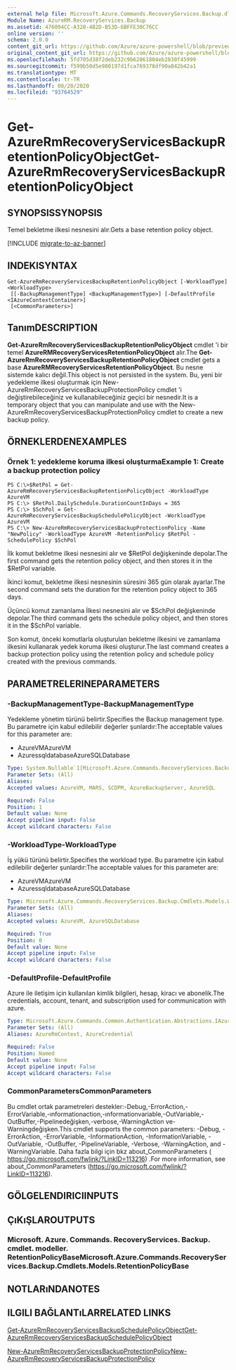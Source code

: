 ```yaml
---
external help file: Microsoft.Azure.Commands.RecoveryServices.Backup.dll-Help.xml
Module Name: AzureRM.RecoveryServices.Backup
ms.assetid: 476094CC-A320-4B2D-B53D-6BFFE30C76CC
online version: ''
schema: 2.0.0
content_git_url: https://github.com/Azure/azure-powershell/blob/preview/src/ResourceManager/RecoveryServices.Backup/Commands.RecoveryServices.Backup/help/Get-AzureRmRecoveryServicesBackupRetentionPolicyObject.md
original_content_git_url: https://github.com/Azure/azure-powershell/blob/preview/src/ResourceManager/RecoveryServices.Backup/Commands.RecoveryServices.Backup/help/Get-AzureRmRecoveryServicesBackupRetentionPolicyObject.md
ms.openlocfilehash: 5fd705d38f2deb232c9b62861804eb2830f45999
ms.sourcegitcommit: f599b50d5e980197d1fca769378df90a842b42a1
ms.translationtype: MT
ms.contentlocale: tr-TR
ms.lasthandoff: 08/20/2020
ms.locfileid: "93764529"
---
```

# <span data-ttu-id="d97be-101">Get-AzureRmRecoveryServicesBackupRetentionPolicyObject</span><span class="sxs-lookup"><span data-stu-id="d97be-101">Get-AzureRmRecoveryServicesBackupRetentionPolicyObject</span></span>

## <span data-ttu-id="d97be-102">SYNOPSIS</span><span class="sxs-lookup"><span data-stu-id="d97be-102">SYNOPSIS</span></span>
<span data-ttu-id="d97be-103">Temel bekletme ilkesi nesnesini alır.</span><span class="sxs-lookup"><span data-stu-id="d97be-103">Gets a base retention policy object.</span></span>

[!INCLUDE [migrate-to-az-banner](../../includes/migrate-to-az-banner.md)]

## <span data-ttu-id="d97be-104">INDEKI</span><span class="sxs-lookup"><span data-stu-id="d97be-104">SYNTAX</span></span>

```
Get-AzureRmRecoveryServicesBackupRetentionPolicyObject [-WorkloadType] <WorkloadType>
 [[-BackupManagementType] <BackupManagementType>] [-DefaultProfile <IAzureContextContainer>]
 [<CommonParameters>]
```

## <span data-ttu-id="d97be-105">Tanım</span><span class="sxs-lookup"><span data-stu-id="d97be-105">DESCRIPTION</span></span>
<span data-ttu-id="d97be-106">**Get-AzureRmRecoveryServicesBackupRetentionPolicyObject** cmdlet 'i bir temel **AzureRMRecoveryServicesRetentionPolicyObject** alır.</span><span class="sxs-lookup"><span data-stu-id="d97be-106">The **Get-AzureRmRecoveryServicesBackupRetentionPolicyObject** cmdlet gets a base **AzureRMRecoveryServicesRetentionPolicyObject**.</span></span>
<span data-ttu-id="d97be-107">Bu nesne sistemde kalıcı değil.</span><span class="sxs-lookup"><span data-stu-id="d97be-107">This object is not persisted in the system.</span></span>
<span data-ttu-id="d97be-108">Bu, yeni bir yedekleme ilkesi oluşturmak için New-AzureRmRecoveryServicesBackupProtectionPolicy cmdlet 'i değiştirebileceğiniz ve kullanabileceğiniz geçici bir nesnedir.</span><span class="sxs-lookup"><span data-stu-id="d97be-108">It is a temporary object that you can manipulate and use with the New-AzureRmRecoveryServicesBackupProtectionPolicy cmdlet to create a new backup policy.</span></span>

## <span data-ttu-id="d97be-109">ÖRNEKLERDEN</span><span class="sxs-lookup"><span data-stu-id="d97be-109">EXAMPLES</span></span>

### <span data-ttu-id="d97be-110">Örnek 1: yedekleme koruma ilkesi oluşturma</span><span class="sxs-lookup"><span data-stu-id="d97be-110">Example 1: Create a backup protection policy</span></span>
```
PS C:\>$RetPol = Get-AzureRmRecoveryServicesBackupRetentionPolicyObject -WorkloadType AzureVM 
PS C:\> $RetPol.DailySchedule.DurationCountInDays = 365
PS C:\> $SchPol = Get-AzureRmRecoveryServicesBackupSchedulePolicyObject -WorkloadType AzureVM 
PS C:\> New-AzureRmRecoveryServicesBackupProtectionPolicy -Name "NewPolicy" -WorkloadType AzureVM -RetentionPolicy $RetPol -SchedulePolicy $SchPol
```

<span data-ttu-id="d97be-111">İlk komut bekletme ilkesi nesnesini alır ve $RetPol değişkeninde depolar.</span><span class="sxs-lookup"><span data-stu-id="d97be-111">The first command gets the retention policy object, and then stores it in the $RetPol variable.</span></span>

<span data-ttu-id="d97be-112">İkinci komut, bekletme ilkesi nesnesinin süresini 365 gün olarak ayarlar.</span><span class="sxs-lookup"><span data-stu-id="d97be-112">The second command sets the duration for the retention policy object to 365 days.</span></span>

<span data-ttu-id="d97be-113">Üçüncü komut zamanlama İlkesi nesnesini alır ve $SchPol değişkeninde depolar.</span><span class="sxs-lookup"><span data-stu-id="d97be-113">The third command gets the schedule policy object, and then stores it in the $SchPol variable.</span></span>

<span data-ttu-id="d97be-114">Son komut, önceki komutlarla oluşturulan bekletme ilkesini ve zamanlama ilkesini kullanarak yedek koruma ilkesi oluşturur.</span><span class="sxs-lookup"><span data-stu-id="d97be-114">The last command creates a backup protection policy using the retention policy and schedule policy created with the previous commands.</span></span>

## <span data-ttu-id="d97be-115">PARAMETRELERINE</span><span class="sxs-lookup"><span data-stu-id="d97be-115">PARAMETERS</span></span>

### <span data-ttu-id="d97be-116">-BackupManagementType</span><span class="sxs-lookup"><span data-stu-id="d97be-116">-BackupManagementType</span></span>
<span data-ttu-id="d97be-117">Yedekleme yönetim türünü belirtir.</span><span class="sxs-lookup"><span data-stu-id="d97be-117">Specifies the Backup management type.</span></span>
<span data-ttu-id="d97be-118">Bu parametre için kabul edilebilir değerler şunlardır:</span><span class="sxs-lookup"><span data-stu-id="d97be-118">The acceptable values for this parameter are:</span></span>

- <span data-ttu-id="d97be-119">AzureVM</span><span class="sxs-lookup"><span data-stu-id="d97be-119">AzureVM</span></span> 
- <span data-ttu-id="d97be-120">Azuressqldatabase</span><span class="sxs-lookup"><span data-stu-id="d97be-120">AzureSQLDatabase</span></span>

```yaml
Type: System.Nullable`1[Microsoft.Azure.Commands.RecoveryServices.Backup.Cmdlets.Models.BackupManagementType]
Parameter Sets: (All)
Aliases: 
Accepted values: AzureVM, MARS, SCDPM, AzureBackupServer, AzureSQL

Required: False
Position: 1
Default value: None
Accept pipeline input: False
Accept wildcard characters: False
```

### <span data-ttu-id="d97be-121">-WorkloadType</span><span class="sxs-lookup"><span data-stu-id="d97be-121">-WorkloadType</span></span>
<span data-ttu-id="d97be-122">İş yükü türünü belirtir.</span><span class="sxs-lookup"><span data-stu-id="d97be-122">Specifies the workload type.</span></span>
<span data-ttu-id="d97be-123">Bu parametre için kabul edilebilir değerler şunlardır:</span><span class="sxs-lookup"><span data-stu-id="d97be-123">The acceptable values for this parameter are:</span></span>

- <span data-ttu-id="d97be-124">AzureVM</span><span class="sxs-lookup"><span data-stu-id="d97be-124">AzureVM</span></span> 
- <span data-ttu-id="d97be-125">Azuressqldatabase</span><span class="sxs-lookup"><span data-stu-id="d97be-125">AzureSQLDatabase</span></span>

```yaml
Type: Microsoft.Azure.Commands.RecoveryServices.Backup.Cmdlets.Models.WorkloadType
Parameter Sets: (All)
Aliases: 
Accepted values: AzureVM, AzureSQLDatabase

Required: True
Position: 0
Default value: None
Accept pipeline input: False
Accept wildcard characters: False
```

### <span data-ttu-id="d97be-126">-DefaultProfile</span><span class="sxs-lookup"><span data-stu-id="d97be-126">-DefaultProfile</span></span>
<span data-ttu-id="d97be-127">Azure ile iletişim için kullanılan kimlik bilgileri, hesap, kiracı ve abonelik.</span><span class="sxs-lookup"><span data-stu-id="d97be-127">The credentials, account, tenant, and subscription used for communication with azure.</span></span>

```yaml
Type: Microsoft.Azure.Commands.Common.Authentication.Abstractions.IAzureContextContainer
Parameter Sets: (All)
Aliases: AzureRmContext, AzureCredential

Required: False
Position: Named
Default value: None
Accept pipeline input: False
Accept wildcard characters: False
```

### <span data-ttu-id="d97be-128">CommonParameters</span><span class="sxs-lookup"><span data-stu-id="d97be-128">CommonParameters</span></span>
<span data-ttu-id="d97be-129">Bu cmdlet ortak parametreleri destekler:-Debug,-ErrorAction,-ErrorVariable,-ınformationaction,-ınformationvariable,-OutVariable,-OutBuffer,-Pipelinedeğişken,-verbose,-WarningAction ve-Warningdeğişken.</span><span class="sxs-lookup"><span data-stu-id="d97be-129">This cmdlet supports the common parameters: -Debug, -ErrorAction, -ErrorVariable, -InformationAction, -InformationVariable, -OutVariable, -OutBuffer, -PipelineVariable, -Verbose, -WarningAction, and -WarningVariable.</span></span> <span data-ttu-id="d97be-130">Daha fazla bilgi için bkz about_CommonParameters ( https://go.microsoft.com/fwlink/?LinkID=113216) .</span><span class="sxs-lookup"><span data-stu-id="d97be-130">For more information, see about_CommonParameters (https://go.microsoft.com/fwlink/?LinkID=113216).</span></span>

## <span data-ttu-id="d97be-131">GÖLGELENDIRICI</span><span class="sxs-lookup"><span data-stu-id="d97be-131">INPUTS</span></span>

## <span data-ttu-id="d97be-132">ÇıKıŞLAR</span><span class="sxs-lookup"><span data-stu-id="d97be-132">OUTPUTS</span></span>

### <span data-ttu-id="d97be-133">Microsoft. Azure. Commands. RecoveryServices. Backup. cmdlet. modeller. RetentionPolicyBase</span><span class="sxs-lookup"><span data-stu-id="d97be-133">Microsoft.Azure.Commands.RecoveryServices.Backup.Cmdlets.Models.RetentionPolicyBase</span></span>

## <span data-ttu-id="d97be-134">NOTLARıNDA</span><span class="sxs-lookup"><span data-stu-id="d97be-134">NOTES</span></span>

## <span data-ttu-id="d97be-135">ILGILI BAĞLANTıLAR</span><span class="sxs-lookup"><span data-stu-id="d97be-135">RELATED LINKS</span></span>

[<span data-ttu-id="d97be-136">Get-AzureRmRecoveryServicesBackupSchedulePolicyObject</span><span class="sxs-lookup"><span data-stu-id="d97be-136">Get-AzureRmRecoveryServicesBackupSchedulePolicyObject</span></span>](./Get-AzureRmRecoveryServicesBackupSchedulePolicyObject.md)

[<span data-ttu-id="d97be-137">New-AzureRmRecoveryServicesBackupProtectionPolicy</span><span class="sxs-lookup"><span data-stu-id="d97be-137">New-AzureRmRecoveryServicesBackupProtectionPolicy</span></span>](./New-AzureRmRecoveryServicesBackupProtectionPolicy.md)


